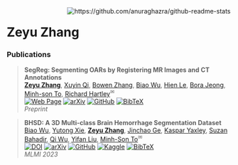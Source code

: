 <img align="right" src="https://github-readme-stats.vercel.app/api/top-langs/?username=steve-zeyu-zhang&hide=HTML" alt="https://github.com/anuraghazra/github-readme-stats" />

<h1> Zeyu Zhang </h1>

<!--
<h3> Biography </h3>
-->

<h3> Publications </h3>

> **SegReg: Segmenting OARs by Registering MR Images and CT Annotations**<br>
> [**Zeyu Zhang**](https://steve-zeyu-zhang.github.io), [Xuyin Qi](https://www.linkedin.com/in/xuyin-q-29672524a/), [Bowen Zhang](https://www.adelaide.edu.au/directory/b.zhang), [Biao Wu](https://scholar.google.com/citations?user=Y3SBBWMAAAAJ&hl=en), [Hien Le](https://iconcancercentre.com.au/doctor/hien-le), [Bora Jeong](https://www.linkedin.com/in/bora-jeong-5a3177231/), [Minh-son To](https://www.flinders.edu.au/people/minhson.to), [Richard Hartley](https://users.cecs.anu.edu.au/~hartley/)<sup>✉</sup><br>
> [![Web Page](https://img.shields.io/badge/Web%20Page-Demo-fedcba?style=flat-square)](https://steve-zeyu-zhang.github.io/SegReg) [![arXiv](https://img.shields.io/badge/arXiv-2311.06956-b31b1b?style=flat-square)](https://arxiv.org/abs/2311.06956) [![GitHub](https://img.shields.io/badge/GitHub-Code-1f883d?style=flat-square)](https://github.com/steve-zeyu-zhang/SegReg) [![BibTeX](https://img.shields.io/badge/BibTeX-Citation-eeeeee?style=flat-square)](https://steve-zeyu-zhang.github.io/SegReg/webpage/scholar.html)<br>
> _Preprint_


> **BHSD: A 3D Multi-class Brain Hemorrhage Segmentation Dataset**<br>
> [Biao Wu](https://scholar.google.com/citations?user=Y3SBBWMAAAAJ&hl=en), [Yutong Xie](https://v3alab.github.io/author/yutong-xie/), [**Zeyu Zhang**](https://steve-zeyu-zhang.github.io), [Jinchao Ge](https://github.com/jinchaogjc), [Kaspar Yaxley](https://radiopaedia.org/users/kaspar-lewis-yaxley?lang=us), [Suzan Bahadir](https://au.linkedin.com/in/suzan-bahadir-57870416b), [Qi Wu](http://www.qi-wu.me/), [Yifan Liu](https://scholar.google.com/citations?user=ksQ4JnQAAAAJ&hl=zh-CN), [Minh-Son To](https://www.flinders.edu.au/people/minhson.to)<sup>✉</sup><br>
> [![DOI](https://img.shields.io/badge/doi-10.1007%2F978--3--031--45673--2__15-fcb520?style=flat-square)](https://doi.org/10.1007/978-3-031-45673-2_15) [![arXiv](https://img.shields.io/badge/arXiv-2308.11298-b31b1b?style=flat-square)](https://arxiv.org/abs/2308.11298) [![GitHub](https://img.shields.io/badge/GitHub-Code-1f883d?style=flat-square)](https://github.com/White65534/BHSD) [![Kaggle](https://img.shields.io/badge/Kaggle-Dataset-20beff?style=flat-square)](https://www.kaggle.com/datasets/stevezeyuzhang/bhsd-dataset) [![BibTeX](https://img.shields.io/badge/BibTeX-Citation-eeeeee?style=flat-square)](https://github.com/White65534/BHSD/tree/main#citation)<br>
> _MLMI 2023_

<!--
<h3> Research Experience </h3>


<h3> Education </h3>

- _**07.2021 - 06.2025**_ $~~~~~$ Bachelor of Science (Advanced) (Honours), _The Australian National University_
- _**07.2022**_ $~~~~~~~~~~~~~~~~~~~~~~~$ Visiting Student, _Imperial College London_
-->




